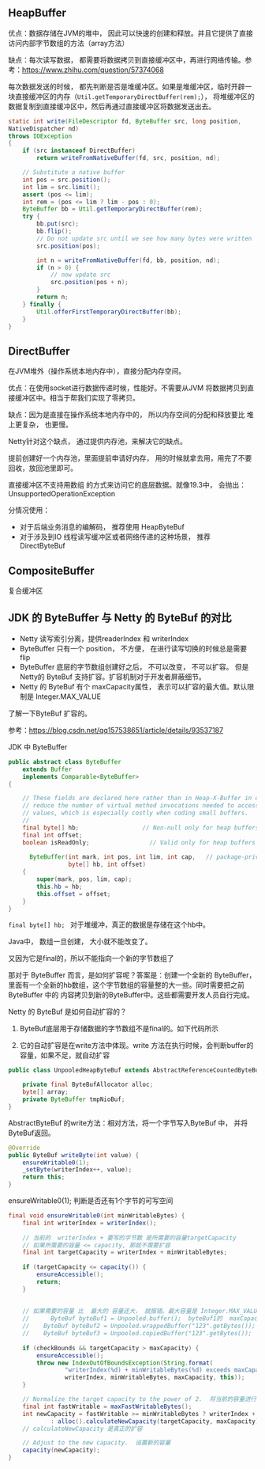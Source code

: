## HeapBuffer

优点：数据存储在JVM的堆中， 因此可以快速的创建和释放。并且它提供了直接访问内部字节数组的方法（array方法）

缺点：每次读写数据， 都需要将数据拷贝到直接缓冲区中，再进行网络传输。参考：https://www.zhihu.com/question/57374068

每次数据发送的时候， 都先判断是否是堆缓冲区。如果是堆缓冲区，临时开辟一块直接缓冲区的内存（`Util.getTemporaryDirectBuffer(rem);`）， 将堆缓冲区的数据复制到直接缓冲区中，然后再通过直接缓冲区将数据发送出去。



```java
static int write(FileDescriptor fd, ByteBuffer src, long position,
NativeDispatcher nd)
throws IOException
{
    if (src instanceof DirectBuffer)
        return writeFromNativeBuffer(fd, src, position, nd);

    // Substitute a native buffer
    int pos = src.position();
    int lim = src.limit();
    assert (pos <= lim);
    int rem = (pos <= lim ? lim - pos : 0);
    ByteBuffer bb = Util.getTemporaryDirectBuffer(rem);
    try {
        bb.put(src);
        bb.flip();
        // Do not update src until we see how many bytes were written
        src.position(pos);

        int n = writeFromNativeBuffer(fd, bb, position, nd);
        if (n > 0) {
            // now update src
            src.position(pos + n);
        }
        return n;
    } finally {
        Util.offerFirstTemporaryDirectBuffer(bb);
    }
}
```





## DirectBuffer

在JVM堆外（操作系统本地内存中），直接分配内存空间。

优点：在使用socket进行数据传递时候，性能好。不需要从JVM 将数据拷贝到直接缓冲区中。相当于帮我们实现了零拷贝。

缺点：因为是直接在操作系统本地内存中的， 所以内存空间的分配和释放要比 堆上更复杂， 也更慢。

Netty针对这个缺点， 通过提供内存池，来解决它的缺点。



提前创建好一个内存池，里面提前申请好内存， 用的时候就拿去用，用完了不要回收，放回池里即可。



直接缓冲区不支持用数组 的方式来访问它的底层数据。就像19.3中， 会抛出：UnsupportedOperationException



分情况使用：

* 对于后端业务消息的编解码， 推荐使用 HeapByteBuf
* 对于涉及到IO 线程读写缓冲区或者网络传递的这种场景， 推荐  DirectByteBuf





## CompositeBuffer

复合缓冲区







## JDK 的 ByteBuffer 与 Netty 的 ByteBuf 的对比

* Netty 读写索引分离，提供readerIndex 和 writerIndex
* ByteBuffer  只有一个 position， 不方便， 在进行读写切换的时候总是需要flip
* ByteBuffer 底层的字节数组创建好之后， 不可以改变， 不可以扩容。 但是Netty的 ByteBuf 支持扩容。扩容机制对于开发者屏蔽细节。
* Netty 的 ByteBuf 有个 maxCapacity属性， 表示可以扩容的最大值。默认限制是 Integer.MAX_VALUE









了解一下ByteBuf 扩容的。

参考：https://blog.csdn.net/qq157538651/article/details/93537187



JDK 中 ByteBuffer 

```java
public abstract class ByteBuffer
    extends Buffer
    implements Comparable<ByteBuffer>
{

    // These fields are declared here rather than in Heap-X-Buffer in order to
    // reduce the number of virtual method invocations needed to access these
    // values, which is especially costly when coding small buffers.
    //
    final byte[] hb;                  // Non-null only for heap buffers
    final int offset;
    boolean isReadOnly;                 // Valid only for heap buffers
  
      ByteBuffer(int mark, int pos, int lim, int cap,   // package-private
                 byte[] hb, int offset)
    {
        super(mark, pos, lim, cap);
        this.hb = hb;
        this.offset = offset;
    }
}
```

` final byte[] hb;  `   对于堆缓冲，真正的数据是存储在这个hb中。

Java中， 数组一旦创建， 大小就不能改变了。

又因为它是final的，所以不能指向一个新的字节数组了

那对于 ByteBuffer 而言，是如何扩容呢？答案是：创建一个全新的 ByteBuffer，里面有一个全新的hb数组，这个字节数组的容量整的大一些。同时需要把之前ByteBuffer 中的 内容拷贝到新的ByteBuffer中。这些都需要开发人员自行完成。



Netty 的 ByteBuf 是如何自动扩容的？

1. ByteBuf底层用于存储数据的字节数组不是final的。如下代码所示

2. 它的自动扩容是在write方法中体现。write 方法在执行时候，会判断buffer的容量，如果不足，就自动扩容



```java
public class UnpooledHeapByteBuf extends AbstractReferenceCountedByteBuf {

    private final ByteBufAllocator alloc;
    byte[] array;
    private ByteBuffer tmpNioBuf;
}
```



AbstractByteBuf 的write方法：相对方法，将一个字节写入ByteBuf 中， 并将ByteBuf返回。

```java
@Override
public ByteBuf writeByte(int value) {
    ensureWritable0(1);
    _setByte(writerIndex++, value);
    return this;
}
```



ensureWritable0(1); 判断是否还有1个字节的可写空间

```java
final void ensureWritable0(int minWritableBytes) {
    final int writerIndex = writerIndex();
  
  	// 当前的  writerIndex + 要写的字节数 是所需要的容量targetCapacity
    // 如果所需要的容量 <= capacity, 那就不需要扩容
    final int targetCapacity = writerIndex + minWritableBytes;
  
    if (targetCapacity <= capacity()) {
        ensureAccessible();
        return;
    }
  
  
  	// 如果需要的容量 比  最大的 容量还大， 就报错。最大容量是 Integer.MAX_VALUE么？
   	//		ByteBuf byteBuf1 = Unpooled.buffer();  byteBuf1的  maxCapacity是：2147483647
    //    ByteBuf byteBuf2 = Unpooled.wrappedBuffer("123".getBytes()); byteBuf2的  maxCapacity是：3
    //    ByteBuf byteBuf3 = Unpooled.copiedBuffer("123".getBytes());  byteBuf3的  maxCapacity是：3
  
    if (checkBounds && targetCapacity > maxCapacity) {
        ensureAccessible();
        throw new IndexOutOfBoundsException(String.format(
                "writerIndex(%d) + minWritableBytes(%d) exceeds maxCapacity(%d): %s",
                writerIndex, minWritableBytes, maxCapacity, this));
    }

    // Normalize the target capacity to the power of 2.  将当前的容量进行扩容， 扩容到2的指数
    final int fastWritable = maxFastWritableBytes();
    int newCapacity = fastWritable >= minWritableBytes ? writerIndex + fastWritable
            : alloc().calculateNewCapacity(targetCapacity, maxCapacity);
    // calculateNewCapacity 是真正的扩容

    // Adjust to the new capacity.  设置新的容量
    capacity(newCapacity);
}
```



